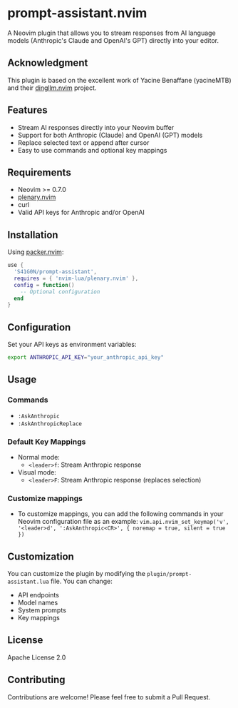 # prompt-assistant.nvim
A Neovim plugin that allows you to stream responses from AI language models (Anthropic's Claude and OpenAI's GPT) directly into your editor.

## Acknowledgment

This plugin is based on the excellent work of Yacine Benaffane (yacineMTB) and their [dingllm.nvim](https://github.com/yacineMTB/dingllm.nvim) project.

## Features

- Stream AI responses directly into your Neovim buffer
- Support for both Anthropic (Claude) and OpenAI (GPT) models
- Replace selected text or append after cursor
- Easy to use commands and optional key mappings

## Requirements

- Neovim >= 0.7.0
- [plenary.nvim](https://github.com/nvim-lua/plenary.nvim)
- curl
- Valid API keys for Anthropic and/or OpenAI

## Installation

Using [packer.nvim](https://github.com/wbthomason/packer.nvim):

```lua
use {
  'S41G0N/prompt-assistant',
  requires = { 'nvim-lua/plenary.nvim' },
  config = function()
    -- Optional configuration
  end
}
```

## Configuration

Set your API keys as environment variables:

```sh
export ANTHROPIC_API_KEY="your_anthropic_api_key"
```

## Usage

### Commands

- `:AskAnthropic`
- `:AskAnthropicReplace`

### Default Key Mappings

- Normal mode:
  - `<leader>f`: Stream Anthropic response
- Visual mode:
  - `<leader>F`: Stream Anthropic response (replaces selection)

### Customize mappings
- To customize mappings, you can add the following commands in your Neovim configuration file as an example:
`vim.api.nvim_set_keymap('v', '<leader>d', ':AskAnthropic<CR>', { noremap = true, silent = true })`

## Customization

You can customize the plugin by modifying the `plugin/prompt-assistant.lua` file. You can change:

- API endpoints
- Model names
- System prompts
- Key mappings

## License

Apache License 2.0

## Contributing

Contributions are welcome! Please feel free to submit a Pull Request.
